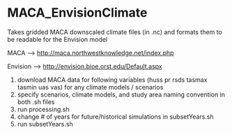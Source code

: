# MACA_EnvisionClimate

Takes gridded MACA downscaled climate files (in .nc) and formats them to be readable for the Envision model

MACA --> http://maca.northwestknowledge.net/index.php

Envision --> http://envision.bioe.orst.edu/Default.aspx


1) download MACA data for following variables (huss pr rsds tasmax tasmin uas vas) for any climate models / scenarios
2) specify scenarios, climate models, and study area naming convention in both .sh files
3) run processing.sh
4) change # of years for future/historical simulations in subsetYears.sh
5) run subsetYears.sh
